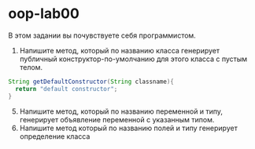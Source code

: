# oop-lab00

В этом задании вы почувствуете себя программистом.

1. Напишите метод, который по названию класса генерирует публичный конструктор-по-умолчанию для этого класса с пустым телом.
```java
String getDefaultConstructor(String classname){
  return "default constructor";
}
```
5. Напишите метод, который по названию переменной и типу, генерирует объявление переменной с указанным типом.
6. Напишите метод который по названию полей и типу генерирует определение класса

